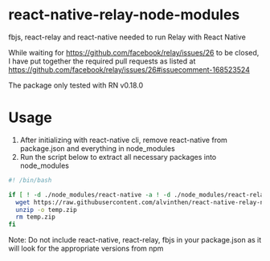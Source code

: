 # react-native-relay-node-modules
fbjs, react-relay and react-native needed to run Relay with React Native

While waiting for https://github.com/facebook/relay/issues/26 to be closed, I have put together the required pull requests
as listed at https://github.com/facebook/relay/issues/26#issuecomment-168523524

The package only tested with RN v0.18.0

# Usage
1. After initializing with react-native cli, remove react-native from package.json and everything in node_modules
1. Run the script below to extract all necessary packages into node_modules
```bash
#! /bin/bash

if [ ! -d ./node_modules/react-native -a ! -d ./node_modules/react-relay -a ! -d ./node_modules/fbjs ] ; then
  wget https://raw.githubusercontent.com/alvinthen/react-native-relay-node-modules/master/node_modules.zip -O temp.zip
  unzip -o temp.zip
  rm temp.zip
fi
```
Note: Do not include react-native, react-relay, fbjs in your package.json as it will look for the appropriate versions from npm

